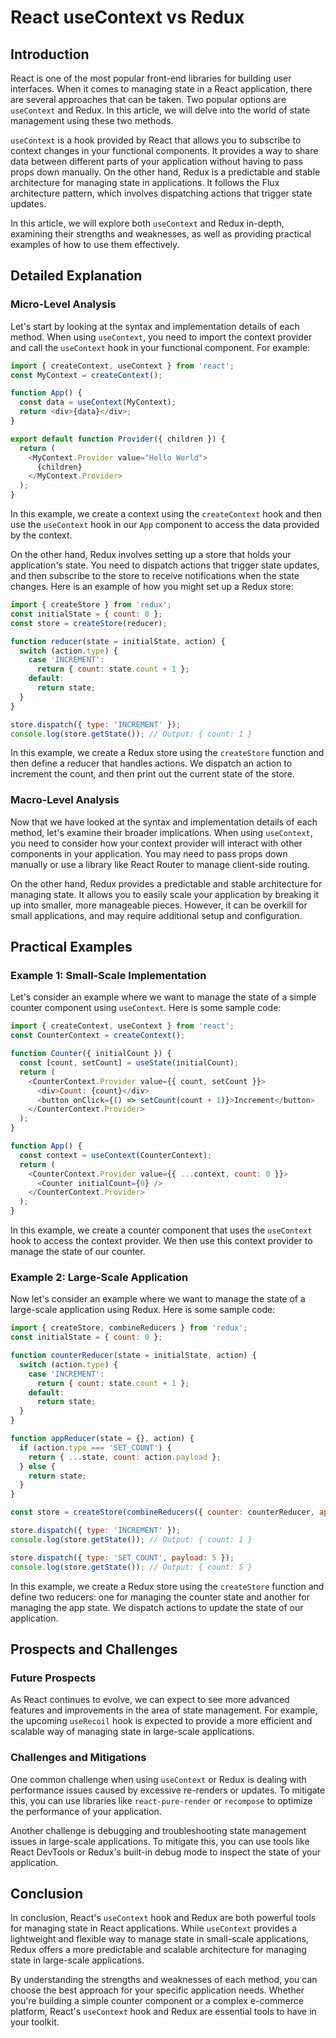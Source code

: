 # React useContext vs Redux
## Introduction
React is one of the most popular front-end libraries for building user interfaces. When it comes to managing state in a React application, there are several approaches that can be taken. Two popular options are `useContext` and Redux. In this article, we will delve into the world of state management using these two methods.

`useContext` is a hook provided by React that allows you to subscribe to context changes in your functional components. It provides a way to share data between different parts of your application without having to pass props down manually. On the other hand, Redux is a predictable and stable architecture for managing state in applications. It follows the Flux architecture pattern, which involves dispatching actions that trigger state updates.

In this article, we will explore both `useContext` and Redux in-depth, examining their strengths and weaknesses, as well as providing practical examples of how to use them effectively.

## Detailed Explanation
### Micro-Level Analysis

Let's start by looking at the syntax and implementation details of each method. When using `useContext`, you need to import the context provider and call the `useContext` hook in your functional component. For example:
```javascript
import { createContext, useContext } from 'react';
const MyContext = createContext();

function App() {
  const data = useContext(MyContext);
  return <div>{data}</div>;
}

export default function Provider({ children }) {
  return (
    <MyContext.Provider value="Hello World">
      {children}
    </MyContext.Provider>
  );
}
```
In this example, we create a context using the `createContext` hook and then use the `useContext` hook in our `App` component to access the data provided by the context.

On the other hand, Redux involves setting up a store that holds your application's state. You need to dispatch actions that trigger state updates, and then subscribe to the store to receive notifications when the state changes. Here is an example of how you might set up a Redux store:
```javascript
import { createStore } from 'redux';
const initialState = { count: 0 };
const store = createStore(reducer);

function reducer(state = initialState, action) {
  switch (action.type) {
    case 'INCREMENT':
      return { count: state.count + 1 };
    default:
      return state;
  }
}

store.dispatch({ type: 'INCREMENT' });
console.log(store.getState()); // Output: { count: 1 }
```
In this example, we create a Redux store using the `createStore` function and then define a reducer that handles actions. We dispatch an action to increment the count, and then print out the current state of the store.

### Macro-Level Analysis

Now that we have looked at the syntax and implementation details of each method, let's examine their broader implications. When using `useContext`, you need to consider how your context provider will interact with other components in your application. You may need to pass props down manually or use a library like React Router to manage client-side routing.

On the other hand, Redux provides a predictable and stable architecture for managing state. It allows you to easily scale your application by breaking it up into smaller, more manageable pieces. However, it can be overkill for small applications, and may require additional setup and configuration.

## Practical Examples
### Example 1: Small-Scale Implementation

Let's consider an example where we want to manage the state of a simple counter component using `useContext`. Here is some sample code:
```javascript
import { createContext, useContext } from 'react';
const CounterContext = createContext();

function Counter({ initialCount }) {
  const [count, setCount] = useState(initialCount);
  return (
    <CounterContext.Provider value={{ count, setCount }}>
      <div>Count: {count}</div>
      <button onClick={() => setCount(count + 1)}>Increment</button>
    </CounterContext.Provider>
  );
}

function App() {
  const context = useContext(CounterContext);
  return (
    <CounterContext.Provider value={{ ...context, count: 0 }}>
      <Counter initialCount={0} />
    </CounterContext.Provider>
  );
}
```
In this example, we create a counter component that uses the `useContext` hook to access the context provider. We then use this context provider to manage the state of our counter.

### Example 2: Large-Scale Application

Now let's consider an example where we want to manage the state of a large-scale application using Redux. Here is some sample code:
```javascript
import { createStore, combineReducers } from 'redux';
const initialState = { count: 0 };

function counterReducer(state = initialState, action) {
  switch (action.type) {
    case 'INCREMENT':
      return { count: state.count + 1 };
    default:
      return state;
  }
}

function appReducer(state = {}, action) {
  if (action.type === 'SET_COUNT') {
    return { ...state, count: action.payload };
  } else {
    return state;
  }
}

const store = createStore(combineReducers({ counter: counterReducer, app: appReducer }));

store.dispatch({ type: 'INCREMENT' });
console.log(store.getState()); // Output: { count: 1 }

store.dispatch({ type: 'SET_COUNT', payload: 5 });
console.log(store.getState()); // Output: { count: 5 }
```
In this example, we create a Redux store using the `createStore` function and define two reducers: one for managing the counter state and another for managing the app state. We dispatch actions to update the state of our application.

## Prospects and Challenges
### Future Prospects

As React continues to evolve, we can expect to see more advanced features and improvements in the area of state management. For example, the upcoming `useRecoil` hook is expected to provide a more efficient and scalable way of managing state in large-scale applications.

### Challenges and Mitigations

One common challenge when using `useContext` or Redux is dealing with performance issues caused by excessive re-renders or updates. To mitigate this, you can use libraries like `react-pure-render` or `recompose` to optimize the performance of your application.

Another challenge is debugging and troubleshooting state management issues in large-scale applications. To mitigate this, you can use tools like React DevTools or Redux's built-in debug mode to inspect the state of your application.

## Conclusion

In conclusion, React's `useContext` hook and Redux are both powerful tools for managing state in React applications. While `useContext` provides a lightweight and flexible way to manage state in small-scale applications, Redux offers a more predictable and scalable architecture for managing state in large-scale applications.

By understanding the strengths and weaknesses of each method, you can choose the best approach for your specific application needs. Whether you're building a simple counter component or a complex e-commerce platform, React's `useContext` hook and Redux are essential tools to have in your toolkit.